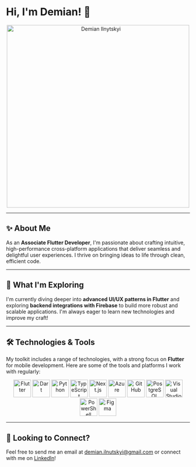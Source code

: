 # Hi, I'm Demian! 👋

<p align="center">
  <a href="https://demian.inflalite.com/"><img id="avatar" src='assets/avatar.png' width="500px" alt="Demian Ilnytskyi"/></a>
</p>

---

## ✨ About Me

As an **Associate Flutter Developer**, I'm passionate about crafting intuitive, high-performance cross-platform applications that deliver seamless and delightful user experiences. I thrive on bringing ideas to life through clean, efficient code.

---

## 🚀 What I'm Exploring

I'm currently diving deeper into **advanced UI/UX patterns in Flutter** and exploring **backend integrations with Firebase** to build more robust and scalable applications. I'm always eager to learn new technologies and improve my craft!

---

## 🛠️ Technologies & Tools

My toolkit includes a range of technologies, with a strong focus on **Flutter** for mobile development. Here are some of the tools and platforms I work with regularly:

<p align="center">
  <a href="https://flutter.dev/"><img src='assets/flutter.svg' alt="Flutter" width="48px" height="48px"/></a>
  <a href="https://dart.dev/"><img src='assets/dart.svg' alt="Dart" width="48px" height="48px"/></a>
  <a href="https://python.org"><img src='assets/python.svg' alt="Python" width="48px" height="48px"/></a>
  <a href="https://typescriptlang.org"><img src='assets/typescript.svg' alt="TypeScript" width="48px" height="48px"/></a>
  <a href="https://nextjs.org"><img src='assets/nextjs.svg' alt="Next.js" width="48px" height="48px"/></a>
  <a href="https://azure.microsoft.com"><img src='assets/azure.svg' alt="Azure" width="48px" height="48px"/></a>
  <a href="https://github.com"><img src='assets/github.svg' alt="GitHub" width="48px" height="48px"/></a>
  <a href="https://postgresql.org"><img src='assets/postgresql.svg' alt="PostgreSQL" width="48px" height="48px"/></a>
  <a href="https://code.visualstudio.com"><img src='assets/vscode.svg' alt="Visual Studio Code" width="48px" height="48px"/></a>
  <a href="https://learn.microsoft.com/en-us/powershell/"><img src='assets/powershell.svg' alt="PowerShell" width="48px" height="48px"/></a>
  <a href="https://figma.com"><img src='assets/figma.svg' alt="Figma" width="48px" height="48px"/></a>
</p>

---

## 💌 Looking to Connect?

Feel free to send me an email at <a href="mailto:demian.ilnutskyi@gmail.com">demian.ilnutskyi@gmail.com</a> or connect with me on <a href="https://www.linkedin.com/in/demian-ilnytskyi">LinkedIn</a>!
